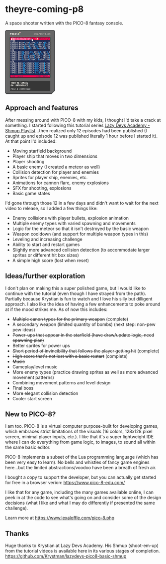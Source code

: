 # theyre-coming-p8
 A space shooter written with the PICO-8 fantasy console.

 ![They're Coming game cartridge](./theyrecoming.p8.png)

## Approach and features

After messing around with PICO-8 with my kids, I thought I'd take a crack at something. I started following this tutorial series [Lazy Devs Academy - Shmup Playlist](https://www.youtube.com/playlist?list=PLea8cjCua_P3Sfq4XJqNVbd1vsWnh7LZd)...then realized only 12 episodes had been published (I caught up and episode 12 was published literally 1 hour before I started it). At that point I'd included:

- Moving starfield background
- Player ship that moves in two dimensions
- Player shooting
- A basic enemy (I created a meteor as well)
- Collision detection for player and enemies
- Sprites for player ship, enemies, etc.
- Animations for cannon flare, enemy explosions
- SFX for shooting, explosions
- Basic game states

I'd gone through those 12 in a few days and didn't want to wait for the next video to release, so I added a few things like:

- Enemy collisions with player bullets, explosion animation
- Multiple enemy types with varied spawning and movements
- Logic for the meteor so that it isn't destroyed by the basic weapon
- Weapon cooldown (and support for multiple weapon types in this)
- Leveling and increasing challenge
- Ability to start and restart games
- Slightly more advanced collision detection (to accommodate larger sprites or different hit box sizes)
- A simple high score (lost when reset)

## Ideas/further exploration

I don't plan on making this a super polished game, but I would like to continue with the tutorial (even though I have strayed from the path). Partially because Krystian is fun to watch and I love his silly but dilligent approach. I also like the idea of having a few enhancements to poke around at if the mood strikes me. As of now this includes:

- ~~Multiple canon types for the primary weapon~~ (complete)
- A secondary weapon (limited quantity of bombs) (next step: non-pew pew ideas)
- ~~Power-ups that appear in the starfield (have draw/update logic, need spawning plan)~~
- Better sprites for power ups
- ~~Short period of invincibility that follows the player getting hit~~ (complete)
- ~~High score that's not lost with a basic restart~~ (complete)
- ~~Music~~
- Gameplay/level music
- More enemy types (practice drawing sprites as well as more advanced movement patterns)
- Combining movement patterns and level design
- Final boss
- More elegant collision detection
- Cooler start screen

## New to PICO-8?

I am too. PICO-8 is a virtual computer purpose-built for developing games, which embraces strict limitations of the visuals (16 colors, 128x128 pixel screen, minimal player inputs, etc.). I like that it's a super lightweight IDE where I can do everything from game logic, to images, to sound all within the same basic editor.

PICO-8 implements a subset of the Lua programming language (which has been very easy to learn). No bells and whistles of fancy game engines here...but the limited abstractions/voodoo have been a breath of fresh air.

I bought a copy to support the developer, but you can actually get started for free in a browser verion: https://www.pico-8-edu.com/

I like that for any game, including the many games available online, I can peek in at the code to see what's going on and consider some of the design decisions (what I like and what I may do differently if presented the same challenge). 

Learn more at https://www.lexaloffle.com/pico-8.php

## Thanks

Huge thanks to Krystian at Lazy Devs Academy. His Shmup (shoot-em-up) from the tutorial videos is available here in its various stages of completion. https://github.com/Krystman/lazydevs-pico8-basic-shmup
